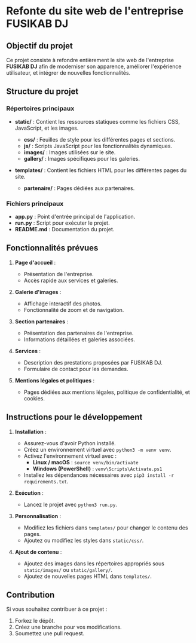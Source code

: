 # Refonte du site web de l'entreprise FUSIKAB DJ

## Objectif du projet

Ce projet consiste à refondre entièrement le site web de l'entreprise **FUSIKAB DJ** afin de moderniser son apparence, améliorer l'expérience utilisateur, et intégrer de nouvelles fonctionnalités.

## Structure du projet

### Répertoires principaux

- **static/** : Contient les ressources statiques comme les fichiers CSS, JavaScript, et les images.
  - **css/** : Feuilles de style pour les différentes pages et sections.
  - **js/** : Scripts JavaScript pour les fonctionnalités dynamiques.
  - **images/** : Images utilisées sur le site.
  - **gallery/** : Images spécifiques pour les galeries.

- **templates/** : Contient les fichiers HTML pour les différentes pages du site.
  - **partenaire/** : Pages dédiées aux partenaires.

### Fichiers principaux

- **app.py** : Point d'entrée principal de l'application.
- **run.py** : Script pour exécuter le projet.
- **README.md** : Documentation du projet.

## Fonctionnalités prévues

1. **Page d'accueil** :
   - Présentation de l'entreprise.
   - Accès rapide aux services et galeries.

2. **Galerie d'images** :
   - Affichage interactif des photos.
   - Fonctionnalité de zoom et de navigation.

3. **Section partenaires** :
   - Présentation des partenaires de l'entreprise.
   - Informations détaillées et galeries associées.

4. **Services** :
   - Description des prestations proposées par FUSIKAB DJ.
   - Formulaire de contact pour les demandes.

5. **Mentions légales et politiques** :
   - Pages dédiées aux mentions légales, politique de confidentialité, et cookies.

## Instructions pour le développement

1. **Installation** :
   - Assurez-vous d'avoir Python installé.
   - Créez un environnement virtuel avec `python3 -m venv venv`.
   - Activez l'environnement virtuel avec :
     - **Linux / macOS** : `source venv/bin/activate`
     - **Windows (PowerShell)** : `venv\Scripts\Activate.ps1`
   - Installez les dépendances nécessaires avec `pip3 install -r requirements.txt`.

2. **Exécution** :
   - Lancez le projet avec `python3 run.py`.

3. **Personnalisation** :
   - Modifiez les fichiers dans `templates/` pour changer le contenu des pages.
   - Ajoutez ou modifiez les styles dans `static/css/`.

4. **Ajout de contenu** :
   - Ajoutez des images dans les répertoires appropriés sous `static/images/` ou `static/gallery/`.
   - Ajoutez de nouvelles pages HTML dans `templates/`.

## Contribution

Si vous souhaitez contribuer à ce projet :
1. Forkez le dépôt.
2. Créez une branche pour vos modifications.
3. Soumettez une pull request.
